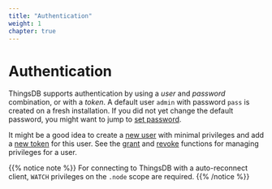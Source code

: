 ```yaml
---
title: "Authentication"
weight: 1
chapter: true
---
```


# Authentication

ThingsDB supports authentication by using a *user* and *password* combination, or with a *token*. A default user `admin` with password `pass` is created on a fresh installation.
If you did not yet change the default password, you might want to jump to [set password](../thingsdb-api/set_password).

It might be a good idea to create a [new user](../thingsdb-api/new_user) with minimal privileges and add a [new token](../thingsdb-api/new_token) for this user.
See the [grant](../thingsdb-api/grant) and [revoke](../thingsdb-api/revoke) functions for managing privileges for a user.

{{% notice note %}}
For connecting to ThingsDB with a auto-reconnect client, `WATCH` privileges on the `.node` scope are required.
{{% /notice %}}
